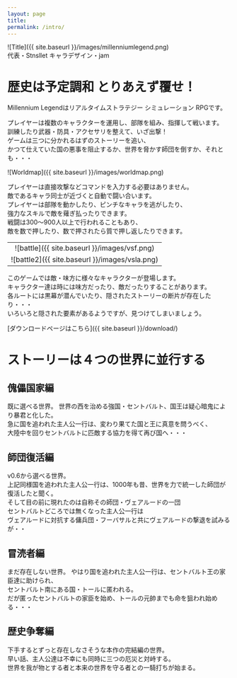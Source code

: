 ```yaml
---
layout: page
title: 
permalink: /intro/
---
```


![Title]({{ site.baseurl }}/images/millenniumlegend.png)  
代表・Stnsllet  キャラデザイン・jam

# 歴史は予定調和 とりあえず覆せ！

Millennium Legendはリアルタイムストラテジー シミュレーション RPGです。

プレイヤーは複数のキャラクターを運用し、部隊を組み、指揮して戦います。  
訓練したり武器・防具・アクセサリを整えて、いざ出撃！  
ゲームは三つに分かれるはずのストーリーを追い、  
かつて仕えていた国の悪事を阻止するか、世界を脅かす師団を倒すか、それとも・・・

![Worldmap]({{ site.baseurl }}/images/worldmap.png) 

プレイヤーは直接攻撃などコマンドを入力する必要はありません。  
敵であるキャラ同士が近づくと自動で闘い合います。  
プレイヤーは部隊を動かしたり、ピンチなキャラを逃がしたり、  
強力なスキルで敵を薙ぎ払ったりできます。    
戦闘は300～900人以上で行われることもあり、  
敵を数で押したり、数で押されたら質で押し返したりできます。  

||
|:-:|
|![battle]({{ site.baseurl }}/images/vsf.png)|
|![battle2]({{ site.baseurl }}/images/vsla.png)|

このゲームでは敵・味方に様々なキャラクターが登場します。  
キャラクター達は時には味方だったり、敵だったりすることがあります。  
各ルートには黒幕が潜んでいたり、隠されたストーリーの断片が存在したり・・・  
いろいろと隠された要素があるようですが、見つけてしまいましょう。

[ダウンロードページはこちら]({{ site.baseurl }}/download/)

# ストーリーは４つの世界に並行する
## 傀儡国家編
既に選べる世界。
世界の西を治める強国・セントバルト、国王は疑心暗鬼により暴君と化した。    
急に国を追われた主人公一行は、変わり果てた国と王に真意を問うべく、  
大陸中を回りセントバルトに匹敵する協力を得て再び国へ・・・  
## 師団復活編
v0.6から選べる世界。  
上記同様国を追われた主人公一行は、1000年も昔、世界を力で統一した師団が復活したと聞く。  
そして目の前に現れたのは自称その師団・ヴェアルードの一団  
セントバルトどころでは無くなった主人公一行は  
ヴェアルードに対抗する傭兵団・フーバサルと共にヴェアルードの撃退を試みるが・・
## 冒涜者編
まだ存在しない世界。
やはり国を追われた主人公一行は、セントバルト王の家臣達に助けられ、  
セントバルト南にある国・トールに匿われる。  
だが匿ったセントバルトの家臣を始め、トールの元帥までも命を狙われ始める・・・
## 歴史争奪編
下手するとずっと存在しなさそうな本作の完結編の世界。  
早い話、主人公達は不幸にも同時に三つの厄災と対峙する。  
世界を我が物とする者と本来の世界を守る者との一騎打ちが始まる。
